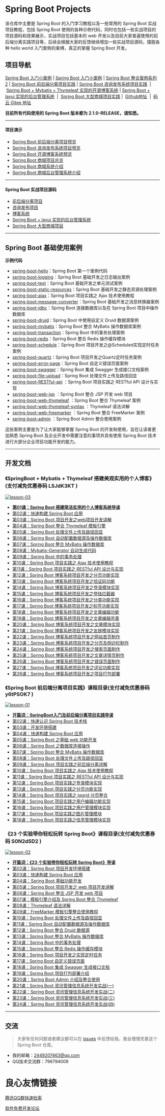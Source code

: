 # Spring Boot Projects

该仓库中主要是 Spring Boot 的入门学习教程以及一些常用的 Spring Boot 实战项目教程，包括 Spring Boot 使用的各种示例代码，同时也包括一些实战项目的项目源码和效果展示，实战项目包括基本的 web 开发以及目前大家普遍使用的前后端分离实践项目等，后续会根据大家的反馈继续增加一些实战项目源码，摆脱各种 hello world 入门案例的束缚，真正的掌握 Spring Boot 开发。

## 项目导航

[Spring Boot 入门小案例](https://github.com/ZHENFENG13/spring-boot-projects/tree/master/SpringBoot入门案例源码)&nbsp;|&nbsp;[Spring Boot 入门小案例](https://github.com/ZHENFENG13/spring-boot-projects/tree/master/SpringBoot入门案例源码)&nbsp;|&nbsp;[Spring Boot 整合案例系列2](https://github.com/ZHENFENG13/spring-boot-projects/tree/master/玩转SpringBoot系列案例源码)&nbsp;|&nbsp;[Spring Boot 前后端分离项目实践](https://github.com/ZHENFENG13/spring-boot-projects/tree/master/SpringBoot前后端分离实战项目源码)&nbsp;|&nbsp;[Spring Boot 咨询发布系统项目实践](https://github.com/ZHENFENG13/spring-boot-projects/tree/master/SpringBoot咨询发布系统实战项目源码) &nbsp;| &nbsp;[Spring Boot + Mybatis + Thymeleaf 实现的开源博客系统](https://github.com/ZHENFENG13/My-Blog)&nbsp;|&nbsp;[Spring Boot + layui 实现的后台管理系统](https://github.com/ZHENFENG13/My-Blog-layui) &nbsp;| &nbsp;[Spring Boot 大型商城项目实践](https://github.com/newbee-ltd/newbee-mall)&nbsp;| &nbsp;[Github地址](https://github.com/ZHENFENG13/spring-boot-projects) &nbsp;| &nbsp;[码云 Gitee 地址](https://gitee.com/zhenfeng13/spring-boot-projects)

**目前所有代码使用的 Spring Boot 版本都为 2.1.0-RELEASE，请知悉。**

---

#### 项目演示

- [Spring Boot 前后端分离项目预览](https://www.bilibili.com/video/av52551579)
- [Spring Boot 咨询发布系统项目预览](https://www.bilibili.com/video/av52551450)
- [Spring Boot 开源博客系统预览](https://www.bilibili.com/video/av52551095)
- [Spring Boot 商城项目总览](https://edu.csdn.net/course/play/26258/326466)
- [Spring Boot 商城系统介绍](https://edu.csdn.net/course/play/26258/326467)
- [Spring Boot 商城后台管理系统介绍](https://edu.csdn.net/course/play/26258/328801)

---

#### Spring Boot 实战项目源码

- [前后端分离项目](https://github.com/ZHENFENG13/spring-boot-projects/tree/master/SpringBoot前后端分离实战项目源码/spring-boot-project-front-end&back-end)
- [咨询发布项目](https://github.com/ZHENFENG13/spring-boot-projects/tree/master/SpringBoot咨询发布系统实战项目源码/springboot-project-news-publish-system)
- [博客系统](https://github.com/ZHENFENG13/My-Blog)
- [Spring Boot + layui 实现的后台管理系统](https://github.com/ZHENFENG13/My-Blog-layui)
- [Spring Boot 大型商城项目](https://github.com/newbee-ltd/newbee-mall)

---

## Spring Boot 基础使用案例

**示例代码**

- [spring-boot-hello](https://github.com/ZHENFENG13/spring-boot-projects/tree/master/SpringBoot入门案例源码/spring-boot-helloworld)：Spring Boot 第一个案例代码
- [spring-boot-logging](https://github.com/ZHENFENG13/spring-boot-projects/tree/master/玩转SpringBoot系列案例源码/spring-boot-logging)：Spring Boot 基础开发之日志输出案例
- [spring-boot-test](https://github.com/ZHENFENG13/spring-boot-projects/tree/master/玩转SpringBoot系列案例源码/spring-boot-test)：Spring Boot 基础开发之单元测试案例
- [spring-boot-static-resources](https://github.com/ZHENFENG13/spring-boot-projects/tree/master/SpringBoot入门案例源码/spring-boot-static-resources)：Spring Boot 基础开发之静态资源处理案例
- [spring-boot-ajax](https://github.com/ZHENFENG13/spring-boot-projects/tree/master/SpringBoot入门案例源码/spring-boot-ajax)：Spring Boot 项目实践之 Ajax 技术使用教程
- [spring-boot-message-converter](https://github.com/ZHENFENG13/spring-boot-projects/tree/master/玩转SpringBoot系列案例源码/spring-boot-message-converter)：Spring Boot 基础开发之消息转换器案例
- [spring-boot-jdbc](https://github.com/ZHENFENG13/spring-boot-projects/tree/master/SpringBoot入门案例源码/spring-boot-jdbc)：Spring Boot 连接数据库以及在 Spring Boot 项目中操作数据库
- [spring-boot-druid](https://github.com/ZHENFENG13/spring-boot-projects/tree/master/玩转SpringBoot系列案例源码/spring-boot-druid)：Spring Boot 中使用自定义 Druid 数据源案例
- [spring-boot-mybatis](https://github.com/ZHENFENG13/spring-boot-projects/tree/master/SpringBoot入门案例源码/spring-boot-mybatis)：Spring Boot 整合 MyBatis 操作数据库案例
- [spring-boot-transaction](https://github.com/ZHENFENG13/spring-boot-projects/tree/master/玩转SpringBoot系列案例源码/spring-boot-transaction)：Spring Boot 中的事务处理案例
- [spring-boot-redis](https://github.com/ZHENFENG13/spring-boot-projects/tree/master/玩转SpringBoot系列案例源码/spring-boot-redis)：Spring Boot 整合 Redis 操作缓存模块
- [spring-boot-schedule](https://github.com/ZHENFENG13/spring-boot-projects/tree/master/玩转SpringBoot系列案例源码/spring-boot-schedule)：Spring Boot 项目开发之@Scheduled实现定时任务案例
- [spring-boot-quartz](https://github.com/ZHENFENG13/spring-boot-projects/tree/master/玩转SpringBoot系列案例源码/spring-boot-quartz)：Spring Boot 项目开发之Quartz定时任务案例
- [spring-boot-error-page](https://github.com/ZHENFENG13/spring-boot-projects/tree/master/玩转SpringBoot系列案例源码/spring-boot-error-page)：Spring Boot 自定义错误页面案例
- [spring-boot-swagger](https://github.com/ZHENFENG13/spring-boot-projects/tree/master/玩转SpringBoot系列案例源码/spring-boot-swagger)：Spring Boot 集成 Swagger 生成接口文档案例
- [spring-boot-file-upload](https://github.com/ZHENFENG13/spring-boot-projects/tree/master/SpringBoot入门案例源码/spring-boot-file-upload)：Spring Boot 处理文件上传及路径回显
- [spring-boot-RESTful-api](https://github.com/ZHENFENG13/spring-boot-projects/tree/master/SpringBoot入门案例源码/spring-boot-RESTful-api) ：Spring Boot 项目实践之 RESTful API 设计与实现
- [spring-boot-web-jsp](https://github.com/ZHENFENG13/spring-boot-projects/tree/master/玩转SpringBoot系列案例源码/spring-boot-web-jsp) ：Spring Boot 整合 JSP 开发 web 项目
- [spring-boot-web-thymeleaf](https://github.com/ZHENFENG13/spring-boot-projects/tree/master/玩转SpringBoot系列案例源码/spring-boot-web-thymeleaf) ：Spring Boot 整合 Thymeleaf 案例
- [spring-boot-web-thymeleaf-syntax](https://github.com/ZHENFENG13/spring-boot-projects/tree/master/玩转SpringBoot系列案例源码/spring-boot-web-thymeleaf-syntax) ：Thymeleaf 语法详解
- [spring-boot-web-freemarker](https://github.com/ZHENFENG13/spring-boot-projects/tree/master/玩转SpringBoot系列案例源码/spring-boot-web-freemarker) ：Spring Boot 整合 FreeMarker 案例
- [spring-boot-admin](https://github.com/ZHENFENG13/spring-boot-projects/tree/master/玩转SpringBoot系列案例源码/spring-boot-admin) ：Spring Boot Admin 整合使用案例

这些案例主要是为了让大家能够掌握 Spring Boot 的开发和使用，旨在让读者更加熟悉 Spring Boot 及企业开发中需要注意的事项并具有使用 Spring Boot 技术进行大部分企业项目功能开发的能力。

---

## 开发文档

### 《SpringBoot + Mybatis + Thymeleaf 搭建美观实用的个人博客》(支付减免优惠券码 LSJdK3KT )

[![lesson-03](https://newbee-mall.oss-cn-beijing.aliyuncs.com/poster/store/lesson-03.png)](https://www.shiyanlou.com/courses/1367)

- [**第01课：Spring Boot 搭建简洁实用的个人博客系统导读**](https://www.shiyanlou.com/courses/1367)
- [第02课：快速构建 Spring Boot 应用](https://www.shiyanlou.com/courses/1367)
- [第03课：Spring Boot 项目开发之web项目开发讲解](https://www.shiyanlou.com/courses/1367)
- [第04课：Spring Boot 整合 Thymeleaf 模板引擎](https://www.shiyanlou.com/courses/1367)
- [第05课：Spring Boot 处理文件上传及路径回显](https://www.shiyanlou.com/courses)
- [第06课：Spring Boot 自动配置数据源及操作数据库](https://www.shiyanlou.com/courses/1367)
- [第07课：Spring Boot 整合 MyBatis 操作数据库](https://www.shiyanlou.com/courses/1367)
- [第08课：Mybatis-Generator 自动生成代码](https://www.shiyanlou.com/courses/1367)
- [第09课：Spring Boot 中的事务处理](https://www.shiyanlou.com/courses/1367)
- [第10课：Spring Boot 项目实践之 Ajax 技术使用教程](https://www.shiyanlou.com/courses/1367)
- [第11课：Spring Boot 项目实践之  RESTful API 设计与实现](https://www.shiyanlou.com/courses/1367)
- [第12课：Spring Boot 博客系统项目开发之分页功能实现](https://www.shiyanlou.com/courses/1367)
- [第13课：Spring Boot 博客系统项目开发之验证码功能](https://www.shiyanlou.com/courses/1367)
- [第14课：Spring Boot 博客系统项目开发之登录模块实现](https://www.shiyanlou.com/courses/1367)
- [第15课：Spring Boot 博客系统项目开发之登陆拦截器](https://www.shiyanlou.com/courses/1367)
- [第16课：Spring Boot 博客系统项目开发之分类功能实现](https://www.shiyanlou.com/courses/1367)
- [第17课：Spring Boot 博客系统项目开发之标签功能实现](https://www.shiyanlou.com/courses/1367)
- [第18课：Spring Boot 博客系统项目开发之文章编辑功能](https://www.shiyanlou.com/courses/1367)
- [第19课：Spring Boot 博客系统项目开发之文章编辑完善](https://www.shiyanlou.com/courses/1367)
- [第20课：Spring Boot 博客系统项目开发之文章模块实现](https://www.shiyanlou.com/courses/1367)
- [第21课：Spring Boot 博客系统项目开发之友链模块实现](https://www.shiyanlou.com/courses/1367)
- [第22课：Spring Boot 博客系统项目开发之网站首页制作](https://www.shiyanlou.com/courses/1367)
- [第23课：Spring Boot 博客系统项目开发之分页及侧边栏制作](https://www.shiyanlou.com/courses/1367)
- [第24课：Spring Boot 博客系统项目开发之搜索页面制作](https://www.shiyanlou.com/courses/1367)
- [第25课：Spring Boot 博客系统项目开发之文章详情页制作](https://www.shiyanlou.com/courses/1367)
- [第26课：Spring Boot 博客系统项目开发之错误页面制作](https://www.shiyanlou.com/courses/1367)
- [第27课：Spring Boot 博客系统项目开发之评论功能实现](https://www.shiyanlou.com/courses/1367)
- [第28课：Spring Boot 博客系统项目开发之项目打包部署](https://www.shiyanlou.com/courses/1367)

### 《Spring Boot 前后端分离项目实践》课程目录(支付减免优惠券码 y6tPSOK7 )

[![lesson-01](https://newbee-mall.oss-cn-beijing.aliyuncs.com/poster/store/lesson-01.png)](https://www.shiyanlou.com/courses/1244)

- [**开篇词：SpringBoot入门及前后端分离项目实践导读**](https://www.shiyanlou.com/courses/1244)
- [第02课：快速认识 Spring Boot 技术栈](https://www.shiyanlou.com/courses/1244)
- [第03课：开发环境搭建](https://www.shiyanlou.com/courses/1244)
- [第04课：快速构建 Spring Boot 应用](https://www.shiyanlou.com/courses/1244)
- [第05课：Spring Boot 之基础 web 功能开发](https://www.shiyanlou.com/courses)
- [第06课：Spring Boot 之数据库连接操作](https://www.shiyanlou.com/courses/1244)
- [第07课：Spring Boot 整合 MyBatis 操作数据库](https://www.shiyanlou.com/courses/1244)
- [第08课：Spring Boot 处理文件上传及路径回显](https://www.shiyanlou.com/courses/1244)
- [第09课：Spring Boot 项目实践之前后端分离详解](https://www.shiyanlou.com/courses/1244)
- [第10课：Spring Boot 项目实践之 Ajax 技术使用教程](https://www.shiyanlou.com/courses/1244)
- [第11课：Spring Boot 项目实践之  RESTful API 设计与实现](https://www.shiyanlou.com/courses/1244)
- [第12课：Spring Boot 项目实践之登录模块实现](https://www.shiyanlou.com/courses/1244)
- [第13课：Spring Boot 项目实践之分页功能实现](https://www.shiyanlou.com/courses/1244)
- [第14课：Spring Boot 项目实践之 jqgrid 分页整合](https://www.shiyanlou.com/courses/1244)
- [第15课：Spring Boot 项目实践之用户编辑功能实现](https://www.shiyanlou.com/courses/1244)
- [第16课：Spring Boot 项目实践之用户管理模块实现](https://www.shiyanlou.com/courses/1244)
- [第17课：Spring Boot 项目实践之图片管理模块](https://www.shiyanlou.com/courses/1244)
- [第18课：Spring Boot 项目实践之信息管理模块实现](https://www.shiyanlou.com/courses/1244)

### 《23 个实验带你轻松玩转 Spring Boot》课程目录(支付减免优惠券码 S0N2dSD2 )

[![lesson-02](https://newbee-mall.oss-cn-beijing.aliyuncs.com/poster/store/lesson-02.png)](https://www.shiyanlou.com/courses/1274)

- [**开篇词：《23 个实验带你轻松玩转 Spring Boot》导读**](https://www.shiyanlou.com/courses/1274)
- [第02课：Spring Boot 项目开发环境搭建](https://www.shiyanlou.com/courses/1274)
- [第03课：快速构建 Spring Boot 应用](https://www.shiyanlou.com/courses/1274)
- [第04课：Spring Boot 基础功能开发](https://www.shiyanlou.com/courses/1274)
- [第05课：Spring Boot 项目开发之 web 项目开发讲解](https://www.shiyanlou.com/courses/1274)
- [第06课：Spring Boot 整合 JSP 开发 web 项目](https://www.shiyanlou.com/courses/1274)
- [第07课：模板引擎介绍及 Spring Boot 整合 Thymeleaf](https://www.shiyanlou.com/courses/1274)
- [第08课：Thymeleaf 语法详解](https://www.shiyanlou.com/courses/1274)
- [第09课：FreeMarker 模板引擎整合使用教程](https://www.shiyanlou.com/courses/1274)
- [第10课：Spring Boot 处理文件上传及路径回显](https://www.shiyanlou.com/courses/1274)
- [第11课：Spring Boot 自动配置数据源及操作数据库](https://www.shiyanlou.com/courses/1274)
- [第12课：Spring Boot 整合 Druid 数据源](https://www.shiyanlou.com/courses/1274)
- [第13课：Spring Boot 整合 MyBatis 操作数据库](https://www.shiyanlou.com/courses/1274)
- [第14课：Spring Boot 中的事务处理](https://www.shiyanlou.com/courses/1274)
- [第15课：Spring Boot 整合 Redis 操作缓存模块](https://www.shiyanlou.com/courses/1274)
- [第16课：Spring Boot 项目开发之实现定时任务](https://www.shiyanlou.com/courses/1274)
- [第17课：Spring Boot 自定义错误页面](https://www.shiyanlou.com/courses/1274)
- [第18课：Spring Boot 集成 Swagger 生成接口文档](https://www.shiyanlou.com/courses/1274)
- [第19课：Spring Boot 项目打包部署介绍](https://www.shiyanlou.com/courses/1274)
- [第20课：Spring Boot Admin 介绍及整合使用](https://www.shiyanlou.com/courses/1274)
- [第21课：Spring Boot 资讯管理信息系统开发实战(一)](https://www.shiyanlou.com/courses/1274)
- [第22课：Spring Boot 资讯管理信息系统开发实战(二)](https://www.shiyanlou.com/courses/1274)
- [第23课：Spring Boot 资讯管理信息系统开发实战(三)](https://www.shiyanlou.com/courses/1274)
- [第24课：Spring Boot 资讯管理信息系统开发实战(四)](https://www.shiyanlou.com/courses/1274)

---

## 交流

> 大家有任何问题或者建议都可以在 [issues](https://github.com/ZHENFENG13/spring-boot-projects/issues) 中反馈给我，我会慢慢完善这个 Spring Boot 仓库。

- 我的邮箱：2449207463@qq.com
- QQ技术交流群：796794009


 # 良心友情链接

[腾讯QQ群快速检索](http://u.720life.cn/s/8cf73f7c)

[软件免费开发论坛](http://u.720life.cn/s/bbb01dc0)